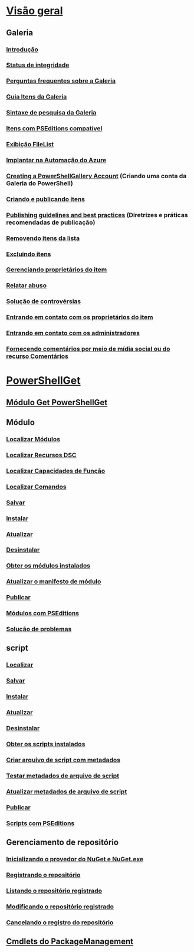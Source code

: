 # [Visão geral](readme.md)
## Galeria
### [Introdução](psgallery/psgallery_gettingstarted.md)
### [Status de integridade](psgallery/psgallery_status.md)
### [Perguntas frequentes sobre a Galeria](psgallery/psgallery_faqs.md)
### [Guia Itens da Galeria](psgallery/psgallery_items_tab.md)
### [Sintaxe de pesquisa da Galeria](psgallery/psgallery_search_syntax.md)
### [Itens com PSEditions compatível](psgallery/psgallery_pseditions.md)
### [Exibição FileList](psgallery/psgallery_filelist_feature.md)
### [Implantar na Automação do Azure](psgallery/psgallery_deploy_to_azure_automation.md)
### [Creating a PowerShellGallery Account](psgallery/psgallery_creating_an_account.md) (Criando uma conta da Galeria do PowerShell)
### [Criando e publicando itens](psgallery/Creating-and-Publishing-an-item.md)
### [Publishing guidelines and best practices](psgallery/psgallery-PublishingGuidelines.md) (Diretrizes e práticas recomendadas de publicação)
### [Removendo itens da lista](psgallery/psgallery_unlist_items.md)
### [Excluindo itens](psgallery/Deleting-Items.md)
### [Gerenciando proprietários do item](psgallery/Managing-Item-Owners.md)
### [Relatar abuso](psgallery/psgallery_report_abuse.md)
### [Solução de controvérsias](psgallery/psgallery_dispute_resolution.md)
### [Entrando em contato com os proprietários do item](psgallery/psgallery_contacting_item_owners.md)
### [Entrando em contato com os administradores](psgallery/psgallery_contacting_administrators.md)
### [Fornecendo comentários por meio de mídia social ou do recurso Comentários](psgallery/psgallery-SocialMediaFeedback.md)

# [PowerShellGet](psget/overview.md)
## [Módulo Get PowerShellGet](psget/get_psget_module.md)

## Módulo
### [Localizar Módulos](psget/module/psget_find-module.md)
### [Localizar Recursos DSC](psget/module/psget_find-dscresource.md)
### [Localizar Capacidades de Função](psget/module/psget_find-rolecapability.md)
### [Localizar Comandos](psget/module/psget_find-command.md)
### [Salvar](psget/module/psget_save-module.md)
### [Instalar](psget/module/psget_install-module.md)
### [Atualizar](psget/module/psget_update-module.md)
### [Desinstalar](psget/module/psget_uninstall-module.md)
### [Obter os módulos instalados](psget/module/psget_get-installedmodule.md)
### [Atualizar o manifesto de módulo](psget/module/psget_update-modulemanifest.md)
### [Publicar](psget/module/psget_publish-module.md)
### [Módulos com PSEditions](psget/module/modulewithpseditionsupport.md)
### [Solução de problemas](psget/psget_cmdlets_troubleshooting.md)

## script
### [Localizar](psget/script/psget_find-script.md)
### [Salvar](psget/script/psget_save-script.md)
### [Instalar](psget/script/psget_install-script.md)
### [Atualizar](psget/script/psget_update-script.md)
### [Desinstalar](psget/script/psget_uninstall-script.md)
### [Obter os scripts instalados](psget/script/psget_get-installedscript.md)
### [Criar arquivo de script com metadados](psget/script/psget_new-scriptfileinfo.md)
### [Testar metadados de arquivo de script](psget/script/psget_test-scriptfileinfo.md)
### [Atualizar metadados de arquivo de script](psget/script/psget_update-scriptfileinfo.md)
### [Publicar](psget/script/psget_publish-script.md)
### [Scripts com PSEditions](psget/script/scriptwithpseditionsupport.md)

## Gerenciamento de repositório
### [Inicializando o provedor do NuGet e NuGet.exe](psget/repository/bootstrapping_nuget_proivder_and_exe.md)
### [Registrando o repositório](psget/repository/psget_register-psrepository.md)
### [Listando o repositório registrado](psget/repository/psget_get-psrepository.md)
### [Modificando o repositório registrado](psget/repository/psget_set-psrepository.md)
### [Cancelando o registro do repositório](psget/repository/psget_unregister-psrepository.md)

## [Cmdlets do PackageManagement](psget/oneget/PackageManagement_cmdlets.md)
